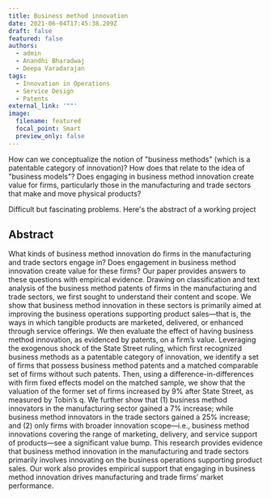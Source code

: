 ```yaml
---
title: Business method innovation
date: 2021-06-04T17:45:38.209Z
draft: false
featured: false
authors:
  - admin
  - Anandhi Bharadwaj
  - Deepa Varadarajan
tags:
  - Innovation in Operations
  - Service Design
  - Patents
external_link: '""'
image:
  filename: featured
  focal_point: Smart
  preview_only: false
---
```

How can we conceptualize the notion of "business methods" (which is a patentable category of innovation)? How does that relate to the idea of "business models"? Does engaging in business method innovation create value for firms, particularly those in the manufacturing and trade sectors that make and move physical products? 

Difficult but fascinating problems. Here's the abstract of a working project


## Abstract
What kinds of business method innovation do firms in the manufacturing and trade sectors engage in? Does engagement in business method innovation create value for these firms? Our paper provides answers to these questions with empirical evidence. Drawing on classification and text analysis of the business method patents of firms in the manufacturing and trade sectors, we first sought to understand their content and scope. We show that business method innovation in these sectors is primarily aimed at improving the business operations supporting product sales—that is, the ways in which tangible products are marketed, delivered, or enhanced through service offerings. We then evaluate the effect of having business method innovation, as evidenced by patents, on a firm’s value. Leveraging the exogenous shock of the State Street ruling, which first recognized business methods as a patentable category of innovation, we identify a set of firms that possess business method patents and a matched comparable set of firms without such patents. Then, using a difference-in-differences with firm fixed effects model on the matched sample, we show that the valuation of the former set of firms increased by 9% after State Street, as measured by Tobin’s q. We further show that (1) business method innovators in the manufacturing sector gained a 7% increase; while business method innovators in the trade sectors gained a 25% increase; and (2) only firms with broader innovation scope—i.e., business method innovations covering the range of marketing, delivery, and service support of products—see a significant value bump. This research provides evidence that business method innovation in the manufacturing and trade sectors primarily involves innovating on the business operations supporting product sales. Our work also provides empirical support that engaging in business method innovation drives manufacturing and trade firms’ market performance. 
